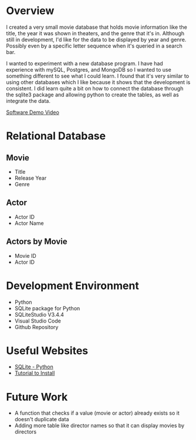 # Overview

I created a very small movie database that holds movie information like the title, the year it was shown in theaters, and the genre that it's in. Although still in development, I'd like for the data to be displayed by year and genre. Possibly even by a specific letter sequence when it's queried in a search bar.

I wanted to experiment with a new database program. I have had experience with mySQL, Postgres, and MongoDB so I wanted to use something different to see what I could learn. I found that it's very similar to using other databases which I like because it shows that the development is consistent. I did learn quite a bit on how to connect the database through the sqlite3 package and allowing python to create the tables, as well as integrate the data.


[Software Demo Video](https://cdnapisec.kaltura.com/index.php/extwidget/preview/partner_id/1157612/uiconf_id/42438192/entry_id/1_mw0zkj0k/embed/dynamic)

# Relational Database

## Movie 
- Title
- Release Year
- Genre

## Actor
- Actor ID
- Actor Name

## Actors by Movie
- Movie ID
- Actor ID

# Development Environment
- Python
- SQLite package for Python
- SQLiteStudio V3.4.4
- Visual Studio Code
- Github Repository

# Useful Websites

- [SQLite - Python](https://www.tutorialspoint.com/sqlite/sqlite_python.htm)
- [Tutorial to Install](https://www.sqlitetutorial.net/)

# Future Work

- A function that checks if a value (movie or actor) already exists so it doesn't duplicate data
- Adding more table like director names so that it can display movies by directors